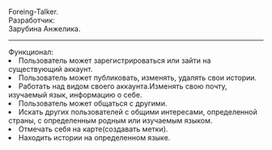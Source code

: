 Foreing-Talker.<br>
Разработчик:<br>
Зарубина Анжелика.
<hr>
Функционал:<br>
<li>Пользователь может зарегистрироваться или зайти на существующий аккаунт.</li>
<li>Пользователь может публиковать, изменять, удалять свои истории.</li>
<li>Работать над видом своего аккаунта.Изменять свою почту, изучаемый язык, информацию о себе.</li>
<li>Пользователь может общаться с другими.</li>
<li>Искать других пользователей с общими интересами, определенной страны, с определенным родным или изучаемым языком.</li>
<li>Отмечать себя на карте(создавать метки).</li>
<li>Находить истории на определенном языке.</li>
